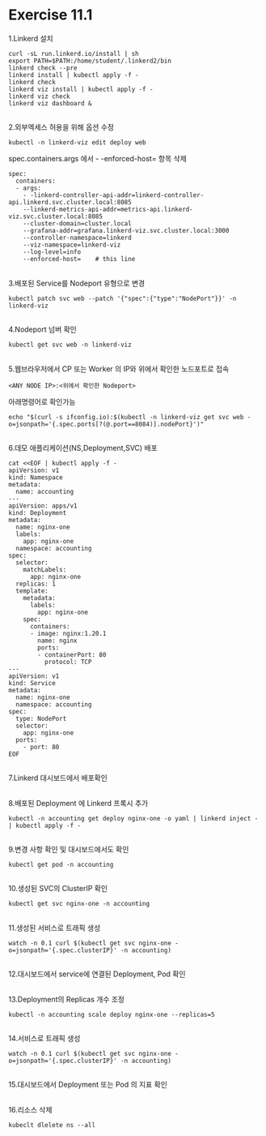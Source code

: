# Exercise 11.1


1.Linkerd 설치
```
curl -sL run.linkerd.io/install | sh
export PATH=$PATH:/home/student/.linkerd2/bin
linkerd check --pre
linkerd install | kubectl apply -f -
linkerd check
linkerd viz install | kubectl apply -f -
linkerd viz check
linkerd viz dashboard &
```

##

2.외부엑세스 허용을 위해 옵션 수정
```
kubectl -n linkerd-viz edit deploy web
```
spec.containers.args 에서 - -enforced-host= 항목 삭제

```
spec:
  containers:
  - args:
    - -linkerd-controller-api-addr=linkerd-controller-api.linkerd.svc.cluster.local:8085
    --linkerd-metrics-api-addr=metrics-api.linkerd-viz.svc.cluster.local:8085
    --cluster-domain=cluster.local
    --grafana-addr=grafana.linkerd-viz.svc.cluster.local:3000
    --controller-namespace=linkerd
    --viz-namespace=linkerd-viz
    --log-level=info
    --enforced-host=    # this line
```

##

3.배포된 Service를 Nodeport 유형으로 변경
```
kubectl patch svc web --patch '{"spec":{"type":"NodePort"}}' -n linkerd-viz
```

##

4.Nodeport 넘버 확인
```
kubectl get svc web -n linkerd-viz
```

##

5.웹브라우저에서 CP 또는 Worker 의 IP와 위에서 확인한 노드포트로 접속
```
<ANY NODE IP>:<위에서 확인한 Nodeport>
```
아래명령어로 확인가능
```
echo "$(curl -s ifconfig.io):$(kubectl -n linkerd-viz get svc web -o=jsonpath='{.spec.ports[?(@.port==8084)].nodePort}')"
```

##

6.데모 애플리케이션(NS,Deployment,SVC) 배포
```
cat <<EOF | kubectl apply -f -
apiVersion: v1
kind: Namespace
metadata:
  name: accounting
---
apiVersion: apps/v1
kind: Deployment
metadata:
  name: nginx-one
  labels:
    app: nginx-one
  namespace: accounting
spec:
  selector:
    matchLabels:
      app: nginx-one
  replicas: 1
  template:
    metadata:
      labels:
        app: nginx-one
    spec:
      containers:
      - image: nginx:1.20.1
        name: nginx
        ports:
        - containerPort: 80
          protocol: TCP
---
apiVersion: v1
kind: Service
metadata:
  name: nginx-one
  namespace: accounting
spec:
  type: NodePort
  selector:
    app: nginx-one
  ports:
    - port: 80
EOF
```

##

7.Linkerd 대시보드에서 배포확인

##

8.배포된 Deployment 에 Linkerd 프록시 추가
```
kubectl -n accounting get deploy nginx-one -o yaml | linkerd inject - | kubectl apply -f -
```

##

9.변경 사항 확인 및 대시보드에서도 확인
```
kubectl get pod -n accounting
```

##

10.생성된 SVC의 ClusterIP 확인
```
kubectl get svc nginx-one -n accounting
```

##

11.생성된 서비스로 트래픽 생성
```
watch -n 0.1 curl $(kubectl get svc nginx-one -o=jsonpath='{.spec.clusterIP}' -n accounting)
```

##

12.대시보드에서 service에 연결된 Deployment, Pod 확인

##

13.Deployment의 Replicas 개수 조정
```
kubectl -n accounting scale deploy nginx-one --replicas=5
```

##

14.서비스로 트래픽 생성
```
watch -n 0.1 curl $(kubectl get svc nginx-one -o=jsonpath='{.spec.clusterIP}' -n accounting)
```

##

15.대시보드에서 Deployment 또는 Pod 의 지표 확인

##

16.리소스 삭제
```
kubeclt dlelete ns --all
```
